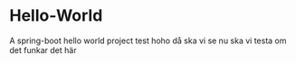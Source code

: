 # Hello-World
A spring-boot hello world project
test
hoho då ska vi se
nu ska vi testa om det funkar det här
